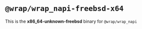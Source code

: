# `@wrap/wrap_napi-freebsd-x64`

This is the **x86_64-unknown-freebsd** binary for `@wrap/wrap_napi`
